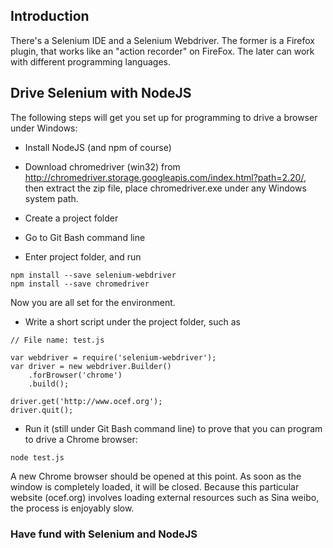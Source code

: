 ## Introduction

There's a Selenium IDE and a Selenium Webdriver. The former is a Firefox plugin, 
that works like an "action recorder" on FireFox. The later can work with different programming languages.

## Drive Selenium with NodeJS

The following steps will get you set up for programming to drive a browser under Windows:

* Install NodeJS (and npm of course)

* Download chromedriver (win32) from http://chromedriver.storage.googleapis.com/index.html?path=2.20/, then extract the zip file, place chromedriver.exe under any Windows system path.

* Create a project folder

* Go to Git Bash command line

* Enter project folder, and run
 
```
npm install --save selenium-webdriver 
npm install --save chromedriver
```

Now you are all set for the environment.

*  Write a short script under the project folder, such as 

```
// File name: test.js
 
var webdriver = require('selenium-webdriver');
var driver = new webdriver.Builder()
    .forBrowser('chrome')
    .build();
    
driver.get('http://www.ocef.org');
driver.quit();
``` 

* Run it (still under Git Bash command line) to prove that you can program to drive a Chrome browser: 

```
node test.js
```

A new Chrome browser should be opened at this point. As soon as the window is completely loaded, it will be closed. 
Because this particular website (ocef.org) involves loading external resources such as Sina weibo, the process is enjoyably slow.

### Have fund with Selenium and NodeJS
